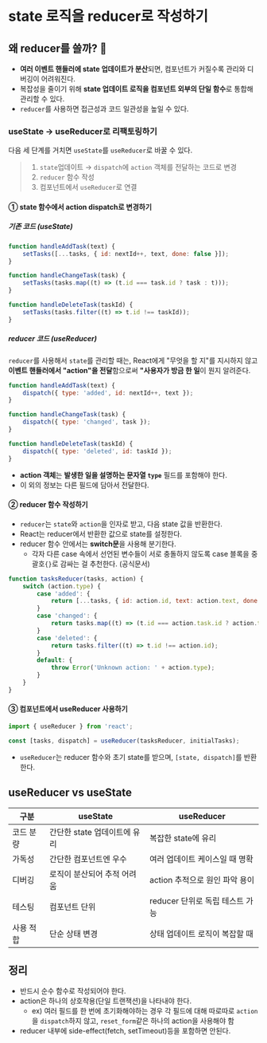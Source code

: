 # state 로직을 reducer로 작성하기

## 왜 reducer를 쓸까? 🤔

-   **여러 이벤트 핸들러에 state 업데이트가 분산**되면, 컴포넌트가 커질수록 관리와 디버깅이 어려워진다.
-   복잡성을 줄이기 위해 **state 업데이트 로직을 컴포넌트 외부의 단일 함수**로 통합해 관리할 수 있다.
-   `reducer`를 사용하면 접근성과 코드 일관성을 높일 수 있다.

### useState → useReducer로 리팩토링하기

다음 세 단계를 거치면 `useState`를 `useReducer`로 바꿀 수 있다.

> 1. `state`업데이트 → `dispatch`에 `action` 객체를 전달하는 코드로 변경
> 2. `reducer` 함수 작성
> 3. 컴포넌트에서 `useReducer`로 연결

#### ① state 함수에서 action dispatch로 변경하기

##### 기존 코드 (useState)

```jsx
function handleAddTask(text) {
    setTasks([...tasks, { id: nextId++, text, done: false }]);
}

function handleChangeTask(task) {
    setTasks(tasks.map((t) => (t.id === task.id ? task : t)));
}

function handleDeleteTask(taskId) {
    setTasks(tasks.filter((t) => t.id !== taskId));
}
```

##### reducer 코드 (useReducer)

`reducer`를 사용해서 `state`를 관리할 때는, React에게 "무엇을 할 지"를 지시하지 않고 **이벤트 핸들러에서 "action"을 전달**함으로써 **"사용자가 방금 한 일**이 뭔지 알려준다.

```jsx
function handleAddTask(text) {
    dispatch({ type: 'added', id: nextId++, text });
}

function handleChangeTask(task) {
    dispatch({ type: 'changed', task });
}

function handleDeleteTask(taskId) {
    dispatch({ type: 'deleted', id: taskId });
}
```

-   **action 객체**는 **발생한 일을 설명하는 문자열 `type`** 필드를 포함해야 한다.
-   이 외의 정보는 다른 필드에 담아서 전달한다.

#### ② reducer 함수 작성하기

-   `reducer`는 `state`와 `action`을 인자로 받고, 다음 state 값을 반환한다.
-   React는 reducer에서 반환한 값으로 state를 설정한다.
-   reducer 함수 안에서는 **switch문**을 사용해 분기한다.
    -   각자 다른 case 속에서 선언된 변수들이 서로 충돌하지 않도록 case 블록을 중괄호`{}`로 감싸는 걸 추천한다. (공식문서)

```jsx
function tasksReducer(tasks, action) {
    switch (action.type) {
        case 'added': {
            return [...tasks, { id: action.id, text: action.text, done: false }];
        }
        case 'changed': {
            return tasks.map((t) => (t.id === action.task.id ? action.task : t));
        }
        case 'deleted': {
            return tasks.filter((t) => t.id !== action.id);
        }
        default: {
            throw Error('Unknown action: ' + action.type);
        }
    }
}
```

#### ③ 컴포넌트에서 useReducer 사용하기

```jsx
import { useReducer } from 'react';

const [tasks, dispatch] = useReducer(tasksReducer, initialTasks);
```

-   `useReducer`는 reducer 함수와 초기 state를 받으며, `[state, dispatch]`를 반환한다.

## useReducer vs useState

| 구분      | useState                     | useReducer                      |
| --------- | ---------------------------- | ------------------------------- |
| 코드 분량 | 간단한 state 업데이트에 유리 | 복잡한 state에 유리             |
| 가독성    | 간단한 컴포넌트엔 우수       | 여러 업데이트 케이스일 때 명확  |
| 디버깅    | 로직이 분산되어 추적 어려움  | action 추적으로 원인 파악 용이  |
| 테스팅    | 컴포넌트 단위                | reducer 단위로 독립 테스트 가능 |
| 사용 적합 | 단순 상태 변경               | 상태 업데이트 로직이 복잡할 때  |

## 정리

-   반드시 순수 함수로 작성되어야 한다.
-   action은 하나의 상호작용(단일 트랜잭션)을 나타내야 한다.
    -   ex) 여러 필드를 한 번에 초기화해야하는 경우 각 필드에 대해 따로따로 `action`을 `dispatch`하지 않고, `reset_form`같은 하나의 action을 사용해야 함
-   reducer 내부에 side-effect(fetch, setTimeout)등을 포함하면 안된다.
